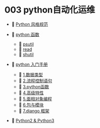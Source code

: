 # 003 python自动化运维

* 📄 [Python 风格规范](003%20python自动化运维/Python%20风格规范.md)
* 📑 [python 函数](003%20python自动化运维/python%20函数.md)

  * 📄 [psutil](003%20python自动化运维/python%20函数/psutil.md)
  * 📄 [read](003%20python自动化运维/python%20函数/read.md)
  * 📄 [shutil](003%20python自动化运维/python%20函数/shutil.md)
* 📑 [python 入门手册](003%20python自动化运维/python%20入门手册.md)

  * 📄 [1.数据类型](003%20python自动化运维/python%20入门手册/1.数据类型.md)
  * 📄 [2.流程控制语句](003%20python自动化运维/python%20入门手册/2.流程控制语句.md)
  * 📄 [3.python函数](003%20python自动化运维/python%20入门手册/3.python函数.md)
  * 📄 [4.高级特性](003%20python自动化运维/python%20入门手册/4.高级特性.md)
  * 📄 [5.面相对象编程](003%20python自动化运维/python%20入门手册/5.面相对象编程.md)
  * 📄 [6.包与模块](003%20python自动化运维/python%20入门手册/6.包与模块.md)
  * 📄 [7.django 框架](003%20python自动化运维/python%20入门手册/7.django%20框架.md)
* 📄 [Python2 & Python3](003%20python自动化运维/Python2%20&%20Python3.md)

‍
